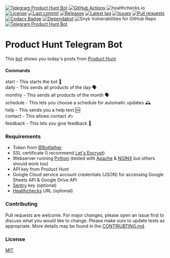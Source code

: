 [![Telegram Product Hunt Bot](https://img.shields.io/badge/Telegram-Bot-blue?logo=telegram)](https://t.me/ProductHuntTelegramBot)
[![GitHub Actions](https://github.com/Crazy-Marvin/ProductHuntTelegramBot/actions/workflows/ci.yml/badge.svg)](https://github.com/Crazy-Marvin/ProductHuntTelegramBot/actions/workflows/ci.yml)
![healthchecks.io](https://healthchecks.io/badge/396c7d03-faf7-4562-9f83-1194d0/n-TwoPva-2/ProductHunt.shields)
[![License](https://img.shields.io/github/license/Crazy-Marvin/ProductHuntTelegramBot)](https://github.com/Crazy-Marvin/ProductHuntTelegramBott/blob/trunk/LICENSE)
[![Last commit](https://img.shields.io/github/last-commit/Crazy-Marvin/ProductHuntTelegramBot.svg?style=flat)](https://github.com/Crazy-Marvin/ProductHuntTelegramBot/commits)
[![Releases](https://img.shields.io/github/downloads/Crazy-Marvin/ProductHuntTelegramBot/total.svg?style=flat)](https://github.com/Crazy-Marvin/ProductHuntTelegramBot/releases)
[![Latest tag](https://img.shields.io/github/tag/Crazy-Marvin/ProductHuntTelegramBot.svg?style=flat)](https://github.com/Crazy-Marvin/ProductHuntTelegramBot/tags)
[![Issues](https://img.shields.io/github/issues/Crazy-Marvin/ProductHuntTelegramBot.svg?style=flat)](https://github.com/Crazy-Marvin/ProductHuntTelegramBot/issues)
[![Pull requests](https://img.shields.io/github/issues-pr/Crazy-Marvin/ProductHuntTelegramBot.svg?style=flat)](https://github.com/Crazy-Marvin/ProductHuntTelegramBot/pulls)
[![Codacy Badge](https://app.codacy.com/project/badge/Grade/d6eb9ee5488548dca0536ecd93e16ae0)](https://www.codacy.com/gh/Crazy-Marvin/ProductHuntTelegramBot/dashboard?utm_source=github.com&amp;utm_medium=referral&amp;utm_content=Crazy-Marvin/ProductHuntTelegramBot&amp;utm_campaign=Badge_Grade)
[![Dependabot](https://badgen.net/badge/icon/dependabot?icon=dependabot&label)](https://python.org/)
![Snyk Vulnerabilities for GitHub Repo](https://img.shields.io/snyk/vulnerabilities/github/Crazy-Marvin/ProductHuntTelegramBot)
[![Telegram Product Hunt Bot](https://img.shields.io/badge/Python-yellow?logo=python)](https://t.me/ProductHuntTelegramBot)

# Product Hunt Telegram Bot

This [bot](http://t.me/ProductHuntTelegramBot) shows you today's posts from [Product Hunt](https://www.producthunt.com/). 

#### Commands

start - This starts the bot 🚀   
daily - This sends all products of the day 🗣  
monthly - This sends all products of the month 🗣  
schedule - This lets you choose a schedule for automatic updates 🕰   
help - This sends you a help text 🆘   
contact - This allows contact ✍️   
feedback - This lets you give feedback 👺    

### Requirements

- Token from [@Botfather](https://telegram.me/botfather)
- SSL certificate (I recommend [Let's Encrypt](https://letsencrypt.org/))
- Webserver running [Python](https://www.python.org) (tested with [Apache](https://httpd.apache.org/) & [NGINX](https://www.nginx.com/) but others should work too)
- API key from Product Hunt
- Google Cloud service account credentials (JSON) for accessing Google Sheets API & Google Drive API
- [Sentry](https://docs.sentry.io/platforms/python/) key (optional)
- [Healthchecks](https://healthchecks.io/#php) URL (optional)

### Contributing

Pull requests are welcome. For major changes, please open an issue first to discuss what you would like to change.
Please make sure to update tests as appropriate.
More details may be found in the [CONTRIUBTING.md](https://github.com/Crazy-Marvin/ProductHuntTelegramBot/tree/trunk/.github/CONTRIBUTING.md).

### License

[MIT](https://choosealicense.com/licenses/mit/)
